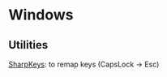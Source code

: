 Windows
=======

Utilities
---------

[SharpKeys](https://github.com/randyrants/sharpkeys): to remap keys (CapsLock -> Esc)
